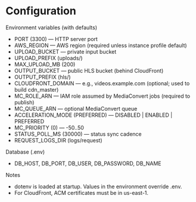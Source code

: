 # Configuration

Environment variables (with defaults)
- PORT (3300) — HTTP server port
- AWS_REGION — AWS region (required unless instance profile default)
- UPLOAD_BUCKET — private input bucket
- UPLOAD_PREFIX (uploads/)
- MAX_UPLOAD_MB (200)
- OUTPUT_BUCKET — public HLS bucket (behind CloudFront)
- OUTPUT_PREFIX (hls/)
- CLOUDFRONT_DOMAIN — e.g., videos.example.com (optional; used to build cdn_master)
- MC_ROLE_ARN — IAM role assumed by MediaConvert jobs (required to publish)
- MC_QUEUE_ARN — optional MediaConvert queue
- ACCELERATION_MODE (PREFERRED) — DISABLED | ENABLED | PREFERRED
- MC_PRIORITY (0) — -50..50
- STATUS_POLL_MS (30000) — status sync cadence
- REQUEST_LOGS_DIR (logs/request)

Database (.env)
- DB_HOST, DB_PORT, DB_USER, DB_PASSWORD, DB_NAME

Notes
- dotenv is loaded at startup. Values in the environment override .env.
- For CloudFront, ACM certificates must be in us-east-1.

